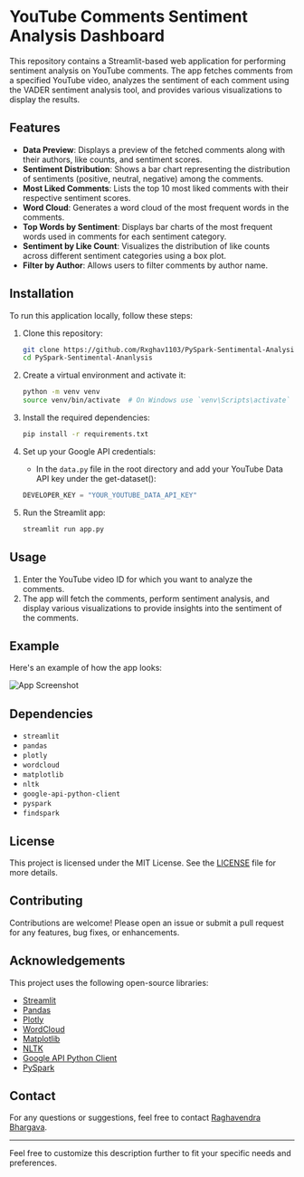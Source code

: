 # YouTube Comments Sentiment Analysis Dashboard

This repository contains a Streamlit-based web application for performing sentiment analysis on YouTube comments. The app fetches comments from a specified YouTube video, analyzes the sentiment of each comment using the VADER sentiment analysis tool, and provides various visualizations to display the results.

## Features

- **Data Preview**: Displays a preview of the fetched comments along with their authors, like counts, and sentiment scores.
- **Sentiment Distribution**: Shows a bar chart representing the distribution of sentiments (positive, neutral, negative) among the comments.
- **Most Liked Comments**: Lists the top 10 most liked comments with their respective sentiment scores.
- **Word Cloud**: Generates a word cloud of the most frequent words in the comments.
- **Top Words by Sentiment**: Displays bar charts of the most frequent words used in comments for each sentiment category.
- **Sentiment by Like Count**: Visualizes the distribution of like counts across different sentiment categories using a box plot.
- **Filter by Author**: Allows users to filter comments by author name.

## Installation

To run this application locally, follow these steps:

1. Clone this repository:
    ```bash
    git clone https://github.com/Rxghav1103/PySpark-Sentimental-Analysis.git
    cd PySpark-Sentimental-Ananlysis
    ```

2. Create a virtual environment and activate it:
    ```bash
    python -m venv venv
    source venv/bin/activate  # On Windows use `venv\Scripts\activate`
    ```

3. Install the required dependencies:
    ```bash
    pip install -r requirements.txt
    ```

4. Set up your Google API credentials:
    - In the `data.py` file in the root directory and add your YouTube Data API key under the get-dataset():
    ```python
    DEVELOPER_KEY = "YOUR_YOUTUBE_DATA_API_KEY"
    ```

5. Run the Streamlit app:
    ```bash
    streamlit run app.py
    ```

## Usage

1. Enter the YouTube video ID for which you want to analyze the comments.
2. The app will fetch the comments, perform sentiment analysis, and display various visualizations to provide insights into the sentiment of the comments.

## Example

Here's an example of how the app looks:

![App Screenshot](screenshot.png)

## Dependencies

- `streamlit`
- `pandas`
- `plotly`
- `wordcloud`
- `matplotlib`
- `nltk`
- `google-api-python-client`
- `pyspark`
- `findspark`

## License

This project is licensed under the MIT License. See the [LICENSE](LICENSE) file for more details.

## Contributing

Contributions are welcome! Please open an issue or submit a pull request for any features, bug fixes, or enhancements.

## Acknowledgements

This project uses the following open-source libraries:
- [Streamlit](https://www.streamlit.io/)
- [Pandas](https://pandas.pydata.org/)
- [Plotly](https://plotly.com/python/)
- [WordCloud](https://github.com/amueller/word_cloud)
- [Matplotlib](https://matplotlib.org/)
- [NLTK](https://www.nltk.org/)
- [Google API Python Client](https://github.com/googleapis/google-api-python-client)
- [PySpark](https://spark.apache.org/docs/latest/api/python/)

## Contact

For any questions or suggestions, feel free to contact [Raghavendra Bhargava](mailto:raghavendra.bhargava2004@gmail.com).

---

Feel free to customize this description further to fit your specific needs and preferences.
